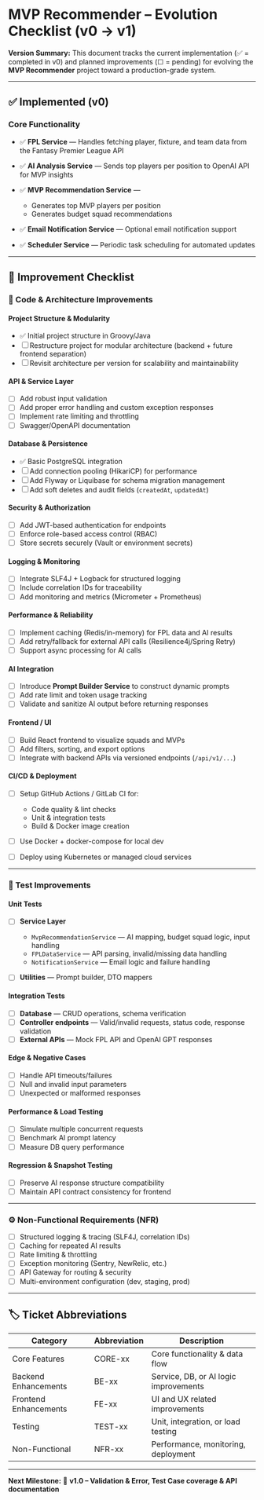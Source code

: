 # MVP Recommender – Evolution Checklist (v0 → v1)

**Version Summary:**
This document tracks the current implementation (✅ = completed in v0) and planned improvements (☐ = pending) for evolving the **MVP Recommender** project toward a production-grade system.

---

## ✅ Implemented (v0)

### Core Functionality

* ✅ **FPL Service** — Handles fetching player, fixture, and team data from the Fantasy Premier League API
* ✅ **AI Analysis Service** — Sends top players per position to OpenAI API for MVP insights
* ✅ **MVP Recommendation Service** —

    * Generates top MVP players per position
    * Generates budget squad recommendations
* ✅ **Email Notification Service** — Optional email notification support
* ✅ **Scheduler Service** — Periodic task scheduling for automated updates

---

## 🚀 Improvement Checklist

### 🧱 Code & Architecture Improvements

#### Project Structure & Modularity

* ✅ Initial project structure in Groovy/Java
* ☐ Restructure project for modular architecture (backend + future frontend separation)
* ☐ Revisit architecture per version for scalability and maintainability

#### API & Service Layer

* ☐ Add robust input validation
* ☐ Add proper error handling and custom exception responses
* ☐ Implement rate limiting and throttling
* ☐ Swagger/OpenAPI documentation

#### Database & Persistence

* ✅ Basic PostgreSQL integration
* ☐ Add connection pooling (HikariCP) for performance
* ☐ Add Flyway or Liquibase for schema migration management
* ☐ Add soft deletes and audit fields (`createdAt`, `updatedAt`)

#### Security & Authorization

* ☐ Add JWT-based authentication for endpoints
* ☐ Enforce role-based access control (RBAC)
* ☐ Store secrets securely (Vault or environment secrets)

#### Logging & Monitoring

* ☐ Integrate SLF4J + Logback for structured logging
* ☐ Include correlation IDs for traceability
* ☐ Add monitoring and metrics (Micrometer + Prometheus)

#### Performance & Reliability

* ☐ Implement caching (Redis/in-memory) for FPL data and AI results
* ☐ Add retry/fallback for external API calls (Resilience4j/Spring Retry)
* ☐ Support async processing for AI calls

#### AI Integration

* ☐ Introduce **Prompt Builder Service** to construct dynamic prompts
* ☐ Add rate limit and token usage tracking
* ☐ Validate and sanitize AI output before returning responses

#### Frontend / UI

* ☐ Build React frontend to visualize squads and MVPs
* ☐ Add filters, sorting, and export options
* ☐ Integrate with backend APIs via versioned endpoints (`/api/v1/...`)

#### CI/CD & Deployment

* ☐ Setup GitHub Actions / GitLab CI for:

    * Code quality & lint checks
    * Unit & integration tests
    * Build & Docker image creation
* ☐ Use Docker + docker-compose for local dev
* ☐ Deploy using Kubernetes or managed cloud services

---

### 🧪 Test Improvements

#### Unit Tests

* ☐ **Service Layer**

    * `MvpRecommendationService` — AI mapping, budget squad logic, input handling
    * `FPLDataService` — API parsing, invalid/missing data handling
    * `NotificationService` — Email logic and failure handling
* ☐ **Utilities** — Prompt builder, DTO mappers

#### Integration Tests

* ☐ **Database** — CRUD operations, schema verification
* ☐ **Controller endpoints** — Valid/invalid requests, status code, response validation
* ☐ **External APIs** — Mock FPL API and OpenAI GPT responses

#### Edge & Negative Cases

* ☐ Handle API timeouts/failures
* ☐ Null and invalid input parameters
* ☐ Unexpected or malformed responses

#### Performance & Load Testing

* ☐ Simulate multiple concurrent requests
* ☐ Benchmark AI prompt latency
* ☐ Measure DB query performance

#### Regression & Snapshot Testing

* ☐ Preserve AI response structure compatibility
* ☐ Maintain API contract consistency for frontend

---

### ⚙️ Non-Functional Requirements (NFR)

* ☐ Structured logging & tracing (SLF4J, correlation IDs)
* ☐ Caching for repeated AI results
* ☐ Rate limiting & throttling
* ☐ Exception monitoring (Sentry, NewRelic, etc.)
* ☐ API Gateway for routing & security
* ☐ Multi-environment configuration (dev, staging, prod)

---

## 🏷️ Ticket Abbreviations

| Category              | Abbreviation | Description                           |
| --------------------- | ------------ | ------------------------------------- |
| Core Features         | CORE-xx      | Core functionality & data flow        |
| Backend Enhancements  | BE-xx        | Service, DB, or AI logic improvements |
| Frontend Enhancements | FE-xx        | UI and UX related improvements        |
| Testing               | TEST-xx      | Unit, integration, or load testing    |
| Non-Functional        | NFR-xx       | Performance, monitoring, deployment   |

---

**Next Milestone:**
🎯 **v1.0 – Validation & Error, Test Case coverage & API documentation**
